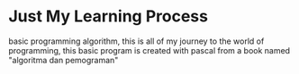 # Just My Learning Process
basic programming algorithm,
 this is all of my journey to the world of programming, 
 this basic program is created with pascal from a book named "algoritma dan pemograman"
